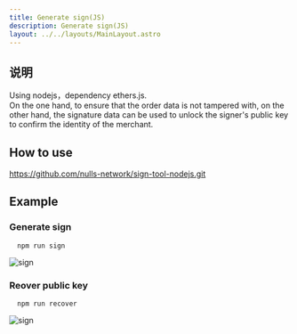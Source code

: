 ```yaml
---
title: Generate sign(JS)
description: Generate sign(JS)
layout: ../../layouts/MainLayout.astro
---
```

## 说明

Using nodejs，dependency ethers.js.    
On the one hand, to ensure that the order data is not tampered with, on the other hand, the signature data can be used to unlock the signer's public key to confirm the identity of the merchant.
## How to use

https://github.com/nulls-network/sign-tool-nodejs.git

## Example
### Generate sign

```
  npm run sign
```

![sign](/sign-tool1.png)
### Reover public key

```
  npm run recover
```
![sign](/sign-tool2.png)





